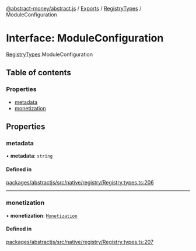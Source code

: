 [@abstract-money/abstract.js](../README.md) / [Exports](../modules.md) / [RegistryTypes](../modules/RegistryTypes.md) / ModuleConfiguration

# Interface: ModuleConfiguration

[RegistryTypes](../modules/RegistryTypes.md).ModuleConfiguration

## Table of contents

### Properties

- [metadata](RegistryTypes.ModuleConfiguration.md#metadata)
- [monetization](RegistryTypes.ModuleConfiguration.md#monetization)

## Properties

### metadata

• **metadata**: `string`

#### Defined in

[packages/abstractjs/src/native/registry/Registry.types.ts:206](https://github.com/Abstract-OS/abstract.js/blob/c46b309/packages/abstractjs/src/native/registry/Registry.types.ts#L206)

___

### monetization

• **monetization**: [`Monetization`](../modules/RegistryTypes.md#monetization)

#### Defined in

[packages/abstractjs/src/native/registry/Registry.types.ts:207](https://github.com/Abstract-OS/abstract.js/blob/c46b309/packages/abstractjs/src/native/registry/Registry.types.ts#L207)
